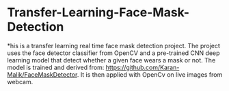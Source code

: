 # Transfer-Learning-Face-Mask-Detection
*his is a transfer learning real time face mask detection project. The project uses the face detector classifier from OpenCV and a pre-trained CNN deep learning model that detect whether a given face wears a mask or not. The model is trained and derived from: https://github.com/Karan-Malik/FaceMaskDetector. It is then applied with OpenCv on live images from webcam.

